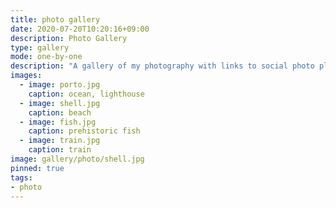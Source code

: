 ```yaml
---
title: photo gallery
date: 2020-07-20T10:20:16+09:00
description: Photo Gallery
type: gallery
mode: one-by-one
description: "A gallery of my photography with links to social photo platforms"
images:
  - image: porto.jpg
    caption: ocean, lighthouse
  - image: shell.jpg
    caption: beach
  - image: fish.jpg
    caption: prehistoric fish
  - image: train.jpg
    caption: train
image: gallery/photo/shell.jpg
pinned: true
tags:
- photo
---
```

